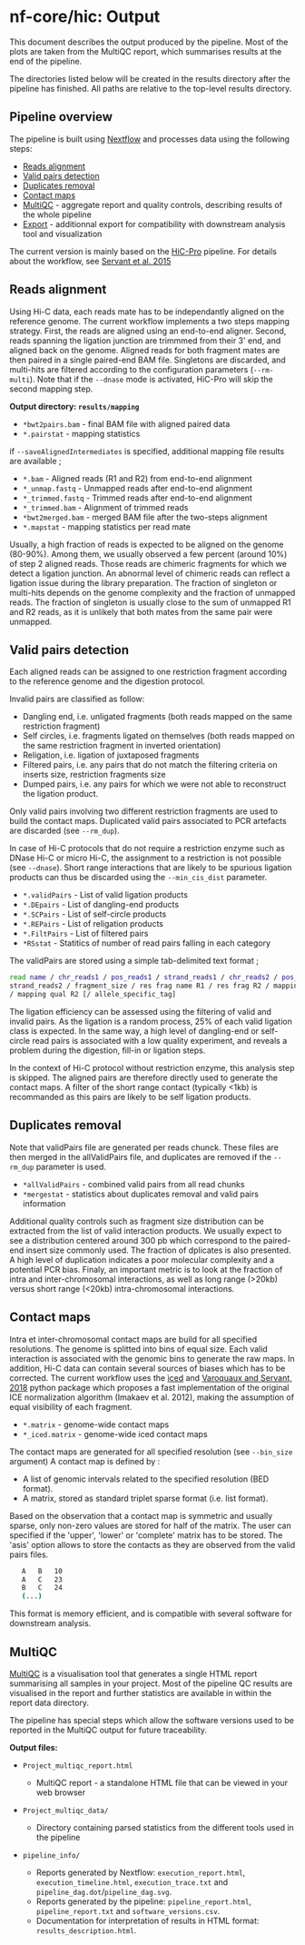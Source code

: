 # nf-core/hic: Output

This document describes the output produced by the pipeline. Most of the plots are taken from the MultiQC report, which summarises results at the end of the pipeline.

The directories listed below will be created in the results directory after the pipeline has finished. All paths are relative to the top-level results directory.

## Pipeline overview

The pipeline is built using [Nextflow](https://www.nextflow.io/)
and processes data using the following steps:

* [Reads alignment](#reads-alignment)
* [Valid pairs detection](#valid-pairs-detection)
* [Duplicates removal](#duplicates-removal)
* [Contact maps](#contact-maps)
* [MultiQC](#multiqc) - aggregate report and quality controls, describing
results of the whole pipeline
* [Export](#exprot) - additionnal export for compatibility with downstream
analysis tool and visualization

The current version is mainly based on the
[HiC-Pro](https://github.com/nservant/HiC-Pro) pipeline.
For details about the workflow, see
[Servant et al. 2015](https://genomebiology.biomedcentral.com/articles/10.1186/s13059-015-0831-x)

## Reads alignment

Using Hi-C data, each reads mate has to be independantly aligned on the
reference genome.
The current workflow implements a two steps mapping strategy. First, the reads
are aligned using an end-to-end aligner.
Second, reads spanning the ligation junction are trimmmed from their 3' end,
and aligned back on the genome.
Aligned reads for both fragment mates are then paired in a single paired-end
BAM file.
Singletons are discarded, and multi-hits are filtered according to the
configuration parameters (`--rm-multi`).
Note that if the `--dnase` mode is activated, HiC-Pro will skip the second
mapping step.

**Output directory: `results/mapping`**

* `*bwt2pairs.bam` - final BAM file with aligned paired data
* `*.pairstat` - mapping statistics

if `--saveAlignedIntermediates` is specified, additional mapping file results
are available ;

* `*.bam` - Aligned reads (R1 and R2) from end-to-end alignment
* `*_unmap.fastq` - Unmapped reads after end-to-end alignment
* `*_trimmed.fastq` - Trimmed reads after end-to-end alignment
* `*_trimmed.bam` - Alignment of trimmed reads
* `*bwt2merged.bam` - merged BAM file after the two-steps alignment
* `*.mapstat` - mapping statistics per read mate

Usually, a high fraction of reads is expected to be aligned on the genome
(80-90%). Among them, we usually observed a few percent (around 10%) of step 2
aligned reads. Those reads are chimeric fragments for which we detect a
ligation junction. An abnormal level of chimeric reads can reflect a ligation
issue during the library preparation.
The fraction of singleton or multi-hits depends on the genome complexity and
the fraction of unmapped reads. The fraction of singleton is usually close to
the sum of unmapped R1 and R2 reads, as it is unlikely that both mates from the
same pair were unmapped.

## Valid pairs detection

Each aligned reads can be assigned to one restriction fragment according to the
reference genome and the digestion protocol.

Invalid pairs are classified as follow:

* Dangling end, i.e. unligated fragments (both reads mapped on the same
restriction fragment)
* Self circles, i.e. fragments ligated on themselves (both reads mapped on the
same restriction fragment in inverted orientation)
* Religation, i.e. ligation of juxtaposed fragments
* Filtered pairs, i.e. any pairs that do not match the filtering criteria on
inserts size, restriction fragments size
* Dumped pairs, i.e. any pairs for which we were not able to reconstruct the
ligation product.

Only valid pairs involving two different restriction fragments are used to
build the contact maps.
Duplicated valid pairs associated to PCR artefacts are discarded
(see `--rm_dup`).

In case of Hi-C protocols that do not require a restriction enzyme such as
DNase Hi-C or micro Hi-C, the assignment to a restriction is not possible
(see `--dnase`).
Short range interactions that are likely to be spurious ligation products
can thus be discarded using the `--min_cis_dist` parameter.

* `*.validPairs` - List of valid ligation products
* `*.DEpairs` - List of dangling-end products
* `*.SCPairs` - List of self-circle products
* `*.REPairs` - List of religation products
* `*.FiltPairs` - List of filtered pairs
* `*RSstat` - Statitics of number of read pairs falling in each category

The validPairs are stored using a simple tab-delimited text format ;

```bash
read name / chr_reads1 / pos_reads1 / strand_reads1 / chr_reads2 / pos_reads2 /
strand_reads2 / fragment_size / res frag name R1 / res frag R2 / mapping qual R1
/ mapping qual R2 [/ allele_specific_tag]
```

The ligation efficiency can be assessed using the filtering of valid and
invalid pairs. As the ligation is a random process, 25% of each valid ligation
class is expected. In the same way, a high level of dangling-end or self-circle
read pairs is associated with a low quality experiment, and reveals a problem
during the digestion, fill-in or ligation steps.

In the context of Hi-C protocol without restriction enzyme, this analysis step
is skipped. The aligned pairs are therefore directly used to generate the
contact maps. A filter of the short range contact (typically <1kb) is
recommanded as this pairs are likely to be self ligation products.

## Duplicates removal

Note that validPairs file are generated per reads chunck.
These files are then merged in the allValidPairs file, and duplicates are
removed if the `--rm_dup` parameter is used.

* `*allValidPairs` - combined valid pairs from all read chunks
* `*mergestat` - statistics about duplicates removal and valid pairs information

Additional quality controls such as fragment size distribution can be extracted
from the list of valid interaction products.
We usually expect to see a distribution centered around 300 pb which correspond
to the paired-end insert size commonly used.
The fraction of dplicates is also presented. A high level of duplication
indicates a poor molecular complexity and a potential PCR bias.
Finaly, an important metric is to look at the fraction of intra and
inter-chromosomal interactions, as well as long range (>20kb) versus short
range (<20kb) intra-chromosomal interactions.

## Contact maps

Intra et inter-chromosomal contact maps are build for all specified resolutions.
The genome is splitted into bins of equal size. Each valid interaction is
associated with the genomic bins to generate the raw maps.
In addition, Hi-C data can contain several sources of biases which has to be
corrected.
The current workflow uses the [ìced](https://github.com/hiclib/iced) and
[Varoquaux and Servant, 2018](http://joss.theoj.org/papers/10.21105/joss.01286)
python package which proposes a fast implementation of the original ICE
normalization algorithm (Imakaev et al. 2012), making the assumption of equal
visibility of each fragment.

* `*.matrix` - genome-wide contact maps
* `*_iced.matrix` - genome-wide iced contact maps

The contact maps are generated for all specified resolution
(see `--bin_size` argument)
A contact map is defined by :

* A list of genomic intervals related to the specified resolution (BED format).
* A matrix, stored as standard triplet sparse format (i.e. list format).

Based on the observation that a contact map is symmetric and usually sparse,
only non-zero values are stored for half of the matrix. The user can specified
if the 'upper', 'lower' or 'complete' matrix has to be stored. The 'asis'
option allows to store the contacts as they are observed from the valid pairs
files.

```bash
   A   B   10
   A   C   23
   B   C   24
   (...)
```

This format is memory efficient, and is compatible with several software for
downstream analysis.

## MultiQC

[MultiQC](http://multiqc.info) is a visualisation tool that generates a single
HTML report summarising all samples in your project. Most of the pipeline QC
results are visualised in the report and further statistics are available in
within the report data directory.

The pipeline has special steps which allow the software versions used to be
reported in the MultiQC output for future traceability.

**Output files:**

* `Project_multiqc_report.html`
  * MultiQC report - a standalone HTML file that can be viewed in your
web browser
* `Project_multiqc_data/`
  * Directory containing parsed statistics from the different tools used
in the pipeline

* `pipeline_info/`
  * Reports generated by Nextflow: `execution_report.html`, `execution_timeline.html`, `execution_trace.txt` and `pipeline_dag.dot`/`pipeline_dag.svg`.
  * Reports generated by the pipeline: `pipeline_report.html`, `pipeline_report.txt` and `software_versions.csv`.
  * Documentation for interpretation of results in HTML format: `results_description.html`.


